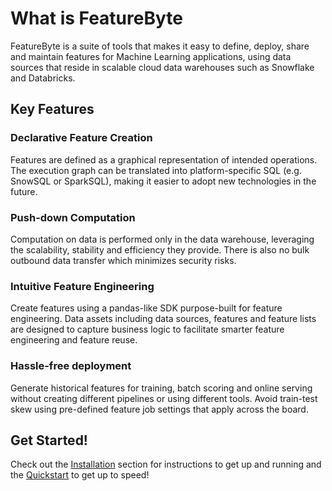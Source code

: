 # What is FeatureByte

FeatureByte is a suite of tools that makes it easy to define, deploy, share and maintain features for Machine Learning applications, using data sources that reside in scalable cloud data warehouses such as Snowflake and Databricks.

## Key Features

### Declarative Feature Creation
Features are defined as a graphical representation of intended operations.
The execution graph can be translated into platform-specific SQL (e.g. SnowSQL or SparkSQL), making it easier to adopt new technologies in the future.

### Push-down Computation
Computation on data is performed only in the data warehouse, leveraging the scalability, stability and efficiency they provide. There is also no bulk outbound data transfer which minimizes security risks.

### Intuitive Feature Engineering
Create features using a pandas-like SDK purpose-built for feature engineering.
Data assets including data sources, features and feature lists are designed to capture business logic to facilitate smarter feature engineering and feature reuse.

### Hassle-free deployment
Generate historical features for training, batch scoring and online serving without creating different pipelines or using different tools.
Avoid train-test skew using pre-defined feature job settings that apply across the board.


## Get Started!
Check out the [Installation](installation.md) section for instructions to get up and running and the [Quickstart](quickstart.md) to get up to speed!
